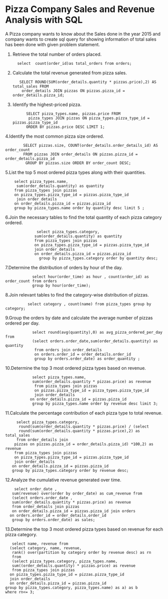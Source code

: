 # Pizza Company Sales and Revenue Analysis with SQL

A Pizza company wants to know about the Sales done in the year 2015 and  company wants to create sql query for showing information of total sales has been done with given problem statement.

1. Retrieve the total number of orders placed.
   
         select  count(order_id)as total_orders from orders;

2. Calculate the total revenue generated from pizza sales.

          SELECT ROUND(SUM(order_details.quantity * pizzas.price),2) AS total_sales FROM
           order_details JOIN pizzas ON pizzas.pizza_id = order_details.pizza_id;

4. Identify the highest-priced pizza.

             SELECT pizza_types.name, pizzas.price FROM
              pizza_types JOIN pizzas ON pizza_types.pizza_type_id = pizzas.pizza_type_id
             ORDER BY pizzas.price DESC LIMIT 1;

4.Identify the most common pizza size ordered.

            SELECT pizzas.size, COUNT(order_details.order_details_id) AS order_count
            FROM pizzas JOIN order_details ON pizzas.pizza_id = order_details.pizza_id
             GROUP BY pizzas.size ORDER BY order_count DESC;

5.List the top 5 most ordered pizza types along with their quantities.

        select pizza_types.name,
         sum(order_details.quantity) as quantity
        from pizza_types join pizzas
        on pizza_types.pizza_type_id = pizzas.pizza_type_id
         join order_details
        on order_details.pizza_id = pizzas.pizza_id
        group by pizza_types.name order by quantity desc limit 5 ;

6.Join the necessary tables to find the total quantity of each pizza category ordered.
  
                  select pizza_types.category,
                 sum(order_details.quantity) as quantity
                 from pizza_types join pizzas
                 on pizza_types.pizza_type_id = pizzas.pizza_type_id
                 join order_details
                 on order_details.pizza_id = pizzas.pizza_id
                   group by pizza_types.category order by quantity desc;

7.Determine the distribution of orders by hour of the day.

                select hour(order_time) as hour , count(order_id) as order_count from orders
                group by hour(order_time);

8.Join relevant tables to find the category-wise distribution of pizzas.

              select category , count(name) from pizza_types group by category; 

9.Group the orders by date and calculate the average number of pizzas ordered per day.
 
                select round(avg(quantity),0) as avg_pizza_ordered_per_day from 
                (select orders.order_date,sum(order_details.quantity) as quantity
                 from orders join order_details
                 on orders.order_id = order_details.order_id
                 group by orders.order_date) as order_quantity ;

10.Determine the top 3 most ordered pizza types based on revenue.

                select pizza_types.name, 
                sum(order_details.quantity * pizzas.price) as revenue
                 from pizza_types join pizzas
                 on pizzas.pizza_type_id = pizza_types.pizza_type_id
                 join order_details
               on order_details.pizza_id = pizzas.pizza_id 
                group by pizza_types.name order by revenue desc limit 3;

11.Calculate the percentage contribution of each pizza type to total revenue.

         select pizza_types.category,
          round(sum(order_details.quantity * pizzas.price) / (select 
          round(sum(order_details.quantity * pizzas.price),2) as total_sales
         from order_details join
        pizzas on pizzas.pizza_id = order_details.pizza_id) *100,2) as revenue
        from pizza_types join pizzas
        on pizza_types.pizza_type_id = pizzas.pizza_type_id
        join order_details
       on order_details.pizza_id = pizzas.pizza_id
       group by pizza_types.category order by revenue desc;

12.Analyze the cumulative revenue generated over time.

        select order_date ,
       sum(revenue) over(order by order_date) as cum_revenue from
       (select orders.order_date ,
       sum(order_details.quantity * pizzas.price) as revenue
       from order_details join pizzas
       on order_details.pizza_id = pizzas.pizza_id join orders
      on orders.order_id = order_details.order_id
       group by orders.order_date) as sales;

13.Determine the top 3 most ordered pizza types based on revenue for each pizza category.

       select name, revenue from
      (select category, name, revenue,
       rank() over(partition by category order by revenue desc) as rn
       from 
       (select pizza_types.category, pizza_types.name,
       sum((order_details.quantity) * pizzas.price) as revenue
       from pizza_types join pizzas
      on pizza_types.pizza_type_id = pizzas.pizza_type_id
      join order_details
      on order_details.pizza_id = pizzas.pizza_id
    group by pizza_types.category, pizza_types.name) as a) as b
    where rn<= 3;


